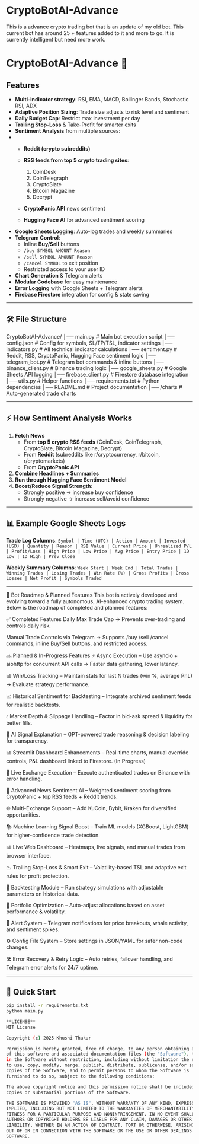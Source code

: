 # CryptoBotAI-Advance
This is a advance crypto trading bot that is an update of my old bot. This current bot has around 25 + features added to it and more to go. It is currently intelligent but need more work.
# CryptoBotAI-Advance 🚀

## Features

- **Multi-indicator strategy**: RSI, EMA, MACD, Bollinger Bands, Stochastic RSI, ADX
- **Adaptive Position Sizing**: Trade size adjusts to risk level and sentiment
- **Daily Budget Cap**: Restrict max investment per day
- **Trailing Stop-Loss** & Take-Profit for smarter exits
- **Sentiment Analysis** from multiple sources:
- 
  - **Reddit (crypto subreddits)**
  - **RSS feeds from top 5 crypto trading sites**:
    1. CoinDesk
    2. CoinTelegraph
    3. CryptoSlate
    4. Bitcoin Magazine
    5. Decrypt
       
  - **CryptoPanic API** news sentiment
  - **Hugging Face AI** for advanced sentiment scoring
- **Google Sheets Logging**: Auto-log trades and weekly summaries
- **Telegram Control**:
  - Inline **Buy/Sell** buttons
  - `/buy SYMBOL AMOUNT Reason`
  - `/sell SYMBOL AMOUNT Reason`
  - `/cancel SYMBOL` to exit position
  - Restricted access to your user ID
- **Chart Generation** & Telegram alerts
- **Modular Codebase** for easy maintenance
- **Error Logging** with Google Sheets + Telegram alerts
- **Firebase Firestore** integration for config & state saving

---

## 🛠️ File Structure
CryptoBotAI-Advance/
│── main.py # Main bot execution script
│── config.json # Config for symbols, SL/TP/TSL, indicator settings
│── indicators.py # All technical indicator calculations
│── sentiment.py # Reddit, RSS, CryptoPanic, Hugging Face sentiment logic
│── telegram_bot.py # Telegram bot commands & inline buttons
│── binance_client.py # Binance trading logic
│── google_sheets.py # Google Sheets API logging
│── firebase_client.py # Firestore database integration
│── utils.py # Helper functions
│── requirements.txt # Python dependencies
│── README.md # Project documentation
│── /charts # Auto-generated trade charts

 
---

## ⚡ How Sentiment Analysis Works
1. **Fetch News**  
   - From **top 5 crypto RSS feeds** (CoinDesk, CoinTelegraph, CryptoSlate, Bitcoin Magazine, Decrypt)
   - From **Reddit** (subreddits like r/cryptocurrency, r/bitcoin, r/cryptomarkets)
   - From **CryptoPanic API**
2. **Combine Headlines + Summaries**
3. **Run through Hugging Face Sentiment Model**
4. **Boost/Reduce Signal Strength**:
   - Strongly positive → increase buy confidence
   - Strongly negative → increase sell/avoid confidence

---

## 📊 Example Google Sheets Logs
**Trade Log Columns**:
`Symbol | Time (UTC) | Action | Amount | Invested (USD) | Quantity | Reason | RSI Value | Current Price | Unrealized P/L | Profit/Loss | High Price | Low Price | Avg Price | Entry Price | 1D Low | 1D High | Prev Close`

**Weekly Summary Columns**:
`Week Start | Week End | Total Trades | Winning Trades | Losing Trades | Win Rate (%) | Gross Profits | Gross Losses | Net Profit | Symbols Traded`

---
📅 Bot Roadmap & Planned Features
This bot is actively developed and evolving toward a fully autonomous, AI-enhanced crypto trading system.
Below is the roadmap of completed and planned features:

✅ Completed Features
Daily Max Trade Cap → Prevents over-trading and controls daily risk.

Manual Trade Controls via Telegram → Supports /buy /sell /cancel commands, inline Buy/Sell buttons, and restricted access.

🔜 Planned & In-Progress Features
⚡ Async Execution – Use asyncio + aiohttp for concurrent API calls → Faster data gathering, lower latency.

📊 Win/Loss Tracking – Maintain stats for last N trades (win %, average PnL) → Evaluate strategy performance.

📈 Historical Sentiment for Backtesting – Integrate archived sentiment feeds for realistic backtests.

💧 Market Depth & Slippage Handling – Factor in bid-ask spread & liquidity for better fills.

🤖 AI Signal Explanation – GPT-powered trade reasoning & decision labeling for transparency.

📊 Streamlit Dashboard Enhancements – Real-time charts, manual override controls, P&L dashboard linked to Firestore. (In Progress)

🔑 Live Exchange Execution – Execute authenticated trades on Binance with error handling.

📰 Advanced News Sentiment AI – Weighted sentiment scoring from CryptoPanic + top RSS feeds + Reddit trends.

🌐 Multi-Exchange Support – Add KuCoin, Bybit, Kraken for diversified opportunities.

📚 Machine Learning Signal Boost – Train ML models (XGBoost, LightGBM) for higher-confidence trade detection.

📊 Live Web Dashboard – Heatmaps, live signals, and manual trades from browser interface.

📉 Trailing Stop-Loss & Smart Exit – Volatility-based TSL and adaptive exit rules for profit protection.

🧪 Backtesting Module – Run strategy simulations with adjustable parameters on historical data.

📂 Portfolio Optimization – Auto-adjust allocations based on asset performance & volatility.

🚨 Alert System – Telegram notifications for price breakouts, whale activity, and sentiment spikes.

⚙ Config File System – Store settings in JSON/YAML for safer non-code changes.

🛠 Error Recovery & Retry Logic – Auto retries, failover handling, and Telegram error alerts for 24/7 uptime.

---

## 🚀 Quick Start
```bash
pip install -r requirements.txt
python main.py

**LICENSE**
MIT License

Copyright (c) 2025 Khushi Thakur

Permission is hereby granted, free of charge, to any person obtaining a copy
of this software and associated documentation files (the "Software"), to deal
in the Software without restriction, including without limitation the rights
to use, copy, modify, merge, publish, distribute, sublicense, and/or sell
copies of the Software, and to permit persons to whom the Software is
furnished to do so, subject to the following conditions:

The above copyright notice and this permission notice shall be included in all
copies or substantial portions of the Software.

THE SOFTWARE IS PROVIDED "AS IS", WITHOUT WARRANTY OF ANY KIND, EXPRESS OR
IMPLIED, INCLUDING BUT NOT LIMITED TO THE WARRANTIES OF MERCHANTABILITY,
FITNESS FOR A PARTICULAR PURPOSE AND NONINFRINGEMENT. IN NO EVENT SHALL THE
AUTHORS OR COPYRIGHT HOLDERS BE LIABLE FOR ANY CLAIM, DAMAGES OR OTHER
LIABILITY, WHETHER IN AN ACTION OF CONTRACT, TORT OR OTHERWISE, ARISING FROM,
OUT OF OR IN CONNECTION WITH THE SOFTWARE OR THE USE OR OTHER DEALINGS IN THE
SOFTWARE.
